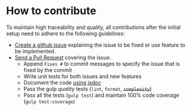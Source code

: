 # How to contribute

To maintain high traceability and quality, all contributions after the initial setup need to adhere to the following guidelines:

- [Create a github issue](https://github.com/metal/metal-key/issues/new) explaining the issue to be fixed or use feature to be implemented.
- [Send a Pull Request](https://github.com/metal/metal-key/compare) covering the issue.
	- Append `Fixes #` to commit messages to specify the issue that is fixed by the commit
	- Write unit tests for both issues and new features
	- Document the code [using jsdoc](https://github.com/google/closure-compiler/wiki/Annotating-JavaScript-for-the-Closure-Compiler)
	- Pass the gulp _quality_ tests (`lint`, `format`, ~~`complexity`~~)
	- Pass all the tests (`gulp test`) and maintain 100% code coverage (`gulp test:coverage`)
